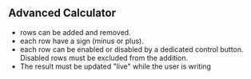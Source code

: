 ## Advanced Calculator

-  rows can be added and removed.
-  each row have a sign (minus or plus).
-  each row can be enabled or disabled by a dedicated control button. Disabled rows must be excluded from the addition.
-  The result must be updated "live" while the user is writing



